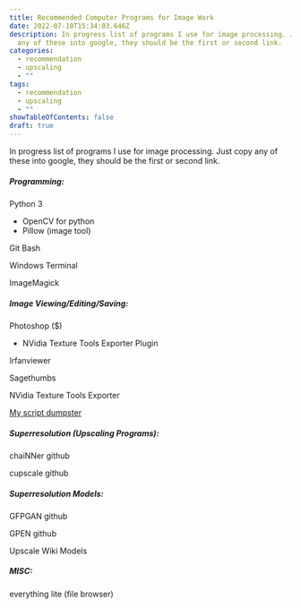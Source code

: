 ```yaml
---
title: Recommended Computer Programs for Image Work
date: 2022-07-10T15:34:03.646Z
description: In progress list of programs I use for image processing. Just copy
  any of these into google, they should be the first or second link.
categories:
  - recommendation
  - upscaling
  - ""
tags:
  - recommendation
  - upscaling
  - ""
showTableOfContents: false
draft: true
---
```

In progress list of programs I use for image processing. Just copy any of these into google, they should be the first or second link.

##### Programming:

Python 3

* OpenCV for python
* Pillow (image tool)

Git Bash

Windows Terminal

ImageMagick

##### Image Viewing/Editing/Saving:

Photoshop ($)

* NVidia Texture Tools Exporter Plugin

Irfanviewer

Sagethumbs

NVidia Texture Tools Exporter

[My script dumpster](https://github.com/emarron/script_dumpster)

##### Superresolution (Upscaling Programs):

chaiNNer github

cupscale github

##### Superresolution Models:

GFPGAN github

GPEN github

Upscale Wiki Models

##### MISC:

everything lite (file browser)